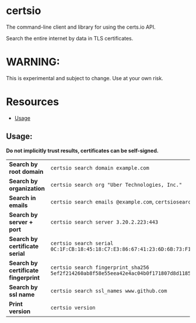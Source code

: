 # certsio
The command-line client and library for using the certs.io API.

Search the entire internet by data in TLS certificates.

# WARNING:
This is experimental and subject to change. Use at your own risk. 

# Resources
- [Usage](#usage)

## Usage:
**Do not implicitly trust results, certificates can be self-signed.**

|                                       |                                                                                                      | 
|---------------------------------------|------------------------------------------------------------------------------------------------------|
| **Search by root domain**             | `certsio search domain example.com`                                                                  |
| **Search by organization**            | `certsio search org "Uber Technologies, Inc."`                                                       |
| **Search in emails** | `certsio search emails @example.com`, `certsiosearch emails keyword`                                 |
| **Search by server + port**           | `certsio search server 3.20.2.223:443`                                                               |
| **Search by certificate serial**      | `certsio search serial 0C:1F:CB:18:45:18:C7:E3:86:67:41:23:6D:6B:73:F1`                              |
| **Search by certificate fingerprint** | `certsio search fingerprint_sha256 5ef2f214260ab8f58e55eea42e4ac04b0f171807d8d1185fddd67470e9ab6096` |
| **Search by ssl name**                | `certsio search ssl_names www.github.com`                                                            | 
| **Print version**                     | `certsio version`                                                                                    | 